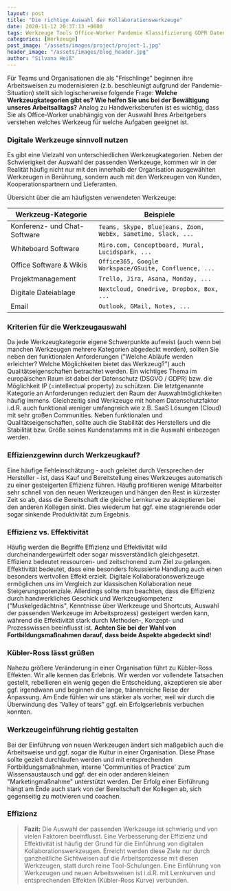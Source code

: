```yaml
---
layout: post
title: "Die richtige Auswahl der Kollaborationswerkzeuge"
date: 2020-11-12 20:37:13 +0600
tags: Werkzeuge Tools Office-Worker Pandemie Klassifizierung GDPR Datenschutz Kulturwandel Kriterienkatalog
categories: [Werkzeuge]
post_image: "/assets/images/project/project-1.jpg"
header_image: "/assets/images/blog_header.jpg"
author: "Silvana Heiß"
---
```

Für Teams und Organisationen die als "Frischlinge" beginnen ihre Arbeitsweisen zu modernisieren (z.b.  beschleunigt aufgrund der Pandemie-Situation) stellt sich logischerweise folgende Frage: __Welche Werkzeugkategorien gibt es? Wie helfen Sie uns bei der Bewältigung unseres Arbeitsalltags?__ Analog zu Handwerksberufen ist es wichtig, dass Sie als Office-Worker unabhängig von der Auswahl Ihres Arbeitgebers verstehen welches Werkzeug für welche Aufgaben geeignet ist.

### Digitale Werkzeuge sinnvoll nutzen
Es gibt eine Vielzahl von unterschiedlichen Werkzeugkategorien. Neben der Schwierigkeit der Auswahl der passenden Werkzeuge, kommen wir in der Realität häufig nicht nur mit den innerhalb der Organisation ausgewählten Werkzeugen in Berührung, sondern auch mit den Werkzeugen von Kunden, Kooperationspartnern und Lieferanten. 

Übersicht über die am häufigsten verwendeten Werkzeuge:

| Werkzeug-Kategorie | Beispiele |
| ---- | ---- |
| Konferenz- und Chat-Software | `Teams, Skype, Bluejeans, Zoom, WebEx, Sametime, Slack, ...` |
| Whiteboard Software | `Miro.com, Conceptboard, Mural, Lucidspark, ...` |
| Office Software & Wikis | `Office365, Google Workspace/GSuite, Confluence, ...` |
| Projektmanagement | `Trello, Jira, Asana, Monday, ...` |
| Digitale Dateiablage | `Nextcloud, Onedrive, Dropbox, Box, ...` |
| Email | `Outlook, GMail, Notes, ...` |

### Kriterien für die Werkzeugauswahl
Da jede Werkzeugkategorie eigene Schwerpunkte aufweist (auch wenn bei manchen Werkzeugen mehrere Kategorien abgedeckt werden), sollten Sie neben den funktionalen Anforderungen ("Welche Abläufe werden erleichter? Welche Möglichkeiten bietet das Werkzeug?") auch Qualitätseigenschaften betrachtet werden. Ein wichtiges Thema im europäischen Raum ist dabei der Datenschutz (DSGVO / GDPR) bzw. die Möglichkeit IP (=intellectual property) zu schützen. Die letztgenannte Kategorie an Anforderungen reduziert den Raum der Auswahlmöglichkeiten häufig immens. Gleichzeitig sind Werkzeuge mit hohem Datenschutzfaktor i.d.R. auch funktional weniger umfangreich wie z.B. SaaS Lösungen (Cloud) mit sehr großen Communities. Neben funktionalen und Qualitätseigenschaften, sollte auch die Stabilität des Herstellers und die Stabilität bzw. Größe seines Kundenstamms mit in die Auswahl einbezogen werden.

### Effizienzgewinn durch Werkzeugkauf?
Eine häufige Fehleinschätzung - auch geleitet durch Versprechen der Hersteller - ist, dass Kauf und Bereitstellung eines Werkzeuges automatisch zu einer gesteigerten Effizienz führen. 
Häufig profitieren wenige Mitarbeiter sehr schnell von den neuen Werkzeugen und hängen den Rest in kürzester Zeit so ab, dass die Bereitschaft die gleiche Lernkurve zu akzeptieren bei den anderen Kollegen sinkt. Dies wiederum hat ggf. eine stagnierende oder sogar sinkende Produktivität zum Ergebnis.

### Effizienz vs. Effektivität
Häufig werden die Begriffe Effizienz und Effektivität wild durcheinandergewürfelt oder sogar missverständlich gleichgesetzt. Effizienz bedeutet ressourcen- und zeitschonend zum Ziel zu gelangen. Effektivität bedeutet, dass eine besonders fokussierte Handlung auch einen besonders wertvollen Effekt erzielt. Digitale Kollaborationswerkzeuge ermöglichen uns im Vergleich zur klassischen Kollaboration neue Steigerungspotenziale. Allerdings sollte man beachten, dass die Effizienz durch handwerkliches Geschick und Werkzeugkompetenz ("Muskelgedächtnis", Kenntnisse über Werkzeuge und Shortcuts, Auswahl der passenden Werkzeuge im Arbeitsprozess) gesteigert werden kann, während die Effektivität stark durch Methoden-, Konzept- und Prozesswissen beeinflusst ist. __Achten Sie bei der Wahl von Fortbildungsmaßnahmen darauf, dass beide Aspekte abgedeckt sind!__

### Kübler-Ross lässt grüßen
Nahezu größere Veränderung in einer Organisation führt zu Kübler-Ross Effekten. Wir alle kennen das Erlebnis. Wir werden vor vollendete Tatsachen gestellt, rebellieren ein wenig gegen die Entscheidung, akzeptieren sie aber ggf. irgendwann und beginnen die lange, tränenreiche Reise der Anpassung. Am Ende fühlen wir uns stärker als vorher, weil wir durch die Überwindung des 'Valley of tears" ggf. ein Erfolgserlebnis verbuchen konnten. 

### Werkzeugeinführung richtig gestalten
Bei der Einführung von neuen Werkzeugen ändert sich maßgeblich auch die Arbeitsweise und ggf. sogar die Kultur in einer Organisation. Diese Phase sollte gezielt durchlaufen werden und mit entsprechenden Fortbildungsmaßnahmen, interne 'Communities of Practice' zum Wissensaustausch und ggf. der ein oder anderen kleinen "Marketingmaßnahme" unterstützt werden. Der Erfolg einer Einführung hängt am Ende auch stark von der Bereitschaft der Kollegen ab, sich gegenseitig zu motivieren und coachen.

### Effizienz

> __Fazit:__
Die Auswahl der passenden Werkzeuge ist schwierig und von vielen Faktoren beeinflusst. Eine Verbesserung der Effizienz und Effektivität ist häufig der Grund für die Einführung von digitalen Kollaborationswerkzeugen. Erreicht werden diese Ziele nur durch ganzheitliche Sichtweisen auf die Arbeitsprozesse mit diesen Werkzeugen, statt durch reine Tool-Schulungen. Eine Einführung von Werkzeugen und neuen Arbeitsweisen ist i.d.R. mit Lernkurven und entsprechenden Effekten (Kübler-Ross Kurve) verbunden. 